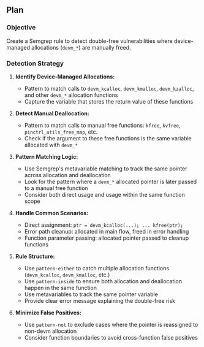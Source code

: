 ## Plan

### Objective
Create a Semgrep rule to detect double-free vulnerabilities where device-managed allocations (`devm_*`) are manually freed.

### Detection Strategy

1. **Identify Device-Managed Allocations:**
   - Pattern to match calls to `devm_kcalloc`, `devm_kmalloc`, `devm_kzalloc`, and other `devm_*` allocation functions
   - Capture the variable that stores the return value of these functions

2. **Detect Manual Deallocation:**
   - Pattern to match calls to manual free functions: `kfree`, `kvfree`, `pinctrl_utils_free_map`, etc.
   - Check if the argument to these free functions is the same variable allocated with `devm_*`

3. **Pattern Matching Logic:**
   - Use Semgrep's metavariable matching to track the same pointer across allocation and deallocation
   - Look for the pattern where a `devm_*` allocated pointer is later passed to a manual free function
   - Consider both direct usage and usage within the same function scope

4. **Handle Common Scenarios:**
   - Direct assignment: `ptr = devm_kcalloc(...); ... kfree(ptr);`
   - Error path cleanup: allocated in main flow, freed in error handling
   - Function parameter passing: allocated pointer passed to cleanup functions

5. **Rule Structure:**
   - Use `pattern-either` to catch multiple allocation functions (`devm_kcalloc`, `devm_kmalloc`, etc.)
   - Use `pattern-inside` to ensure both allocation and deallocation happen in the same function
   - Use metavariables to track the same pointer variable
   - Provide clear error message explaining the double-free risk

6. **Minimize False Positives:**
   - Use `pattern-not` to exclude cases where the pointer is reassigned to non-devm allocation
   - Consider function boundaries to avoid cross-function false positives
